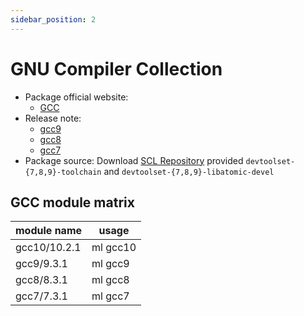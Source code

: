 ```yaml
---
sidebar_position: 2
---
```



# GNU Compiler Collection

- Package official website:
  - [GCC](https://gcc.gnu.org)
- Release note: 
  - [gcc9](https://gcc.gnu.org/gcc-9)
  - [gcc8](https://gcc.gnu.org/gcc-8)
  - [gcc7](https://gcc.gnu.org/gcc-7)
- Package source: Download [SCL Repository](https://wiki.centos.org/AdditionalResources/Repositories/SCL) provided `devtoolset-{7,8,9}-toolchain` and `devtoolset-{7,8,9}-libatomic-devel`
## GCC module matrix

| module name | usage   |
| ----------- | ------- |
| gcc10/10.2.1  | ml gcc10 |
| gcc9/9.3.1  | ml gcc9 |
| gcc8/8.3.1  | ml gcc8 |
| gcc7/7.3.1  | ml gcc7 |